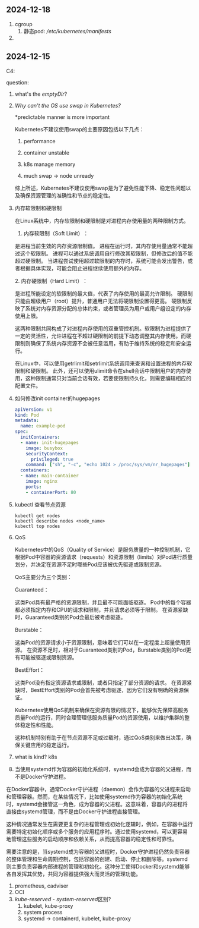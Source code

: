 







## 2024-12-18

1. cgroup
   1. 静态pod: */etc/kubernetes/manifests*
2. 





## 2024-12-15

C4:

question:

1. what's the *emptyDir*?

2. *Why can’t the OS use swap in Kubernetes?*

   *predictable manner is more important

   Kubernetes不建议使用swap的主要原因包括以下几点：

   1. performance

   2. ‌container unstable
   3. ‌k8s manage memory
   4. much swap -> node unready‌

   综上所述，Kubernetes不建议使用swap是为了避免性能下降、稳定性问题以及确保资源管理的准确性和节点的稳定性。

3. 内存软限制和硬限制

   在Linux系统中，内存软限制和硬限制是对进程内存使用量的两种限制方式。

   1. ‌内存软限制（Soft Limit）‌：

   是进程当前生效的内存资源限制值。
   进程在运行时，其内存使用量通常不能超过这个软限制。
   进程可以通过系统调用自行修改其软限制，但修改后的值不能超过硬限制。
   当进程尝试使用超过软限制的内存时，系统可能会发出警告，或者根据具体实现，可能会阻止进程继续使用额外的内存。‌

   ‌2. 内存硬限制（Hard Limit）‌：

   是进程所能设定的软限制的最大值，代表了内存使用的最高允许限制。
   硬限制只能由超级用户（root）提升，普通用户无法将硬限制设置得更高。
   硬限制反映了系统对内存资源分配的总体约束，或者管理员为用户或用户组设定的内存使用上限。‌

   这两种限制共同构成了对进程内存使用的双重管控机制。软限制为进程提供了一定的灵活性，允许进程在不超过硬限制的前提下动态调整其内存使用。而硬限制则确保了系统内存资源不会被任意滥用，有助于维持系统的稳定和安全运行。

   在Linux中，可以使用getrlimit和setrlimit系统调用来查询和设置进程的内存软限制和硬限制。‌
   此外，还可以使用ulimit命令在shell会话中限制用户的内存使用，这种限制通常只对当前会话有效，若要使限制持久化，则需要编辑相应的配置文件。‌

4. 如何修改init container的hugepages

   ```yaml
   apiVersion: v1
   kind: Pod
   metadata:
     name: example-pod
   spec:
     initContainers:
     - name: init-hugepages
       image: busybox
       securityContext:
         privileged: true
       command: ["sh", "-c", "echo 1024 > /proc/sys/vm/nr_hugepages"]
     containers:
     - name: main-container
       image: nginx
       ports:
       - containerPort: 80
   ```

5. kubectl 查看节点资源

   ```
   kubectl get nodes
   kubectl describe nodes <node_name>
   kubectl top nodes
   ```

6. QoS

   ‌Kubernetes中的QoS（Quality of Service）是服务质量的一种控制机制‌，它根据Pod中容器的资源请求（requests）和资源限制（limits）对Pod进行质量划分，并决定在资源不足时哪些Pod应该被优先驱逐或限制资源‌。

   QoS主要分为三个类别：

   ‌Guaranteed‌：

   这类Pod具有最严格的资源限制，并且最不可能面临驱逐‌。
   Pod中的每个容器都必须指定内存和CPU的请求和限制，并且请求必须等于限制‌。
   在资源紧缺时，Guaranteed类别的Pod会最后被考虑驱逐‌。

   ‌Burstable‌：

   这类Pod的资源请求小于资源限制，意味着它们可以在一定程度上超量使用资源‌。
   在资源不足时，相对于Guaranteed类别的Pod，Burstable类别的Pod更有可能被驱逐或限制资源‌。

   ‌BestEffort‌：

   这类Pod没有指定资源请求或限制，或者只指定了部分资源的请求‌。
   在资源紧缺时，BestEffort类别的Pod会首先被考虑驱逐，因为它们没有明确的资源保证‌。

   Kubernetes使用QoS机制来确保在资源有限的情况下，能够优先保障高服务质量Pod的运行，同时合理管理低服务质量Pod的资源使用，以维护集群的整体稳定性和性能‌。

   这种机制特别有助于在节点资源不足或过载时，通过QoS类别来做出决策，确保关键应用的稳定运行‌。

   

7. what is kind? k8s
8. ‌当使用systemd作为容器的初始化系统时，systemd会成为容器的父进程，而不是Docker守护进程‌。

在Docker容器中，通常Docker守护进程（daemon）会作为容器的父进程来启动和管理容器。然而，在某些情况下，比如使用systemd作为容器的初始化系统时，systemd会接管这一角色，成为容器的父进程。这意味着，容器内的进程将直接由systemd管理，而不是由Docker守护进程直接管理。

这种情况通常发生在需要更复杂的进程管理或初始化逻辑时，例如，在容器中运行需要特定初始化顺序或多个服务的应用程序时。通过使用systemd，可以更容易地管理这些服务的启动顺序和依赖关系，从而提高容器的稳定性和可靠性。

需要注意的是，当systemd成为容器的父进程时，Docker守护进程仍然负责容器的整体管理和生命周期控制，包括容器的创建、启动、停止和删除等。systemd则主要负责容器内部进程的管理和初始化。这种分工使得Docker和systemd能够各自发挥其优势，共同为容器提供强大而灵活的管理功能‌。


1. prometheus, cadviser
2. OCI
3. *kube-reserved - system-reserved*区别?
   1. kubelet, kube-proxy
   2. system process
   3. systemd -> containerd, kubelet, kube-proxy